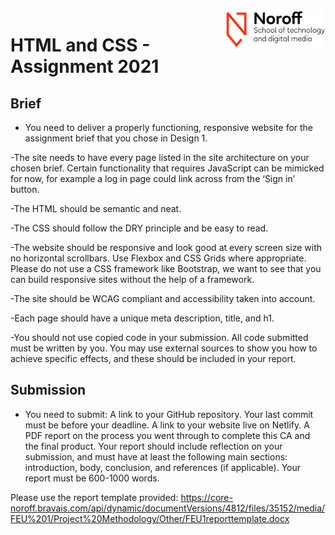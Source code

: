 <img src="./.readme/noroff-light.png" width="160" align="right">

# HTML and CSS - Assignment 2021

## Brief

- You need to deliver a properly functioning, responsive website for the assignment brief that you chose in Design 1.

-The site needs to have every page listed in the site architecture on your chosen brief. Certain functionality that requires JavaScript can be mimicked for now, for example a log in page could link across from the ‘Sign in’ button.

-The HTML should be semantic and neat.

-The CSS should follow the DRY principle and be easy to read.

-The website should be responsive and look good at every screen size with no horizontal scrollbars. Use Flexbox and CSS Grids where appropriate. Please do not use a CSS framework like Bootstrap, we want to see that you can build responsive sites without the help of a framework.

-The site should be WCAG compliant and accessibility taken into account.

-Each page should have a unique meta description, title, and h1.

-You should not use copied code in your submission. All code submitted must be written by you. You may use external sources to show you how to achieve specific effects, and these should be included in your report.


## Submission

- You need to submit:
A link to your GitHub repository. Your last commit must be before your deadline.
A link to your website live on Netlify.
A PDF report on the process you went through to complete this CA and the final product. Your report should include reflection on your submission, and must have at least the following main sections: introduction, body, conclusion, and references (if applicable).
Your report must be 600-1000 words.

Please use the report template provided: https://core-noroff.bravais.com/api/dynamic/documentVersions/4812/files/35152/media/FEU%201/Project%20Methodology/Other/FEU1reporttemplate.docx
